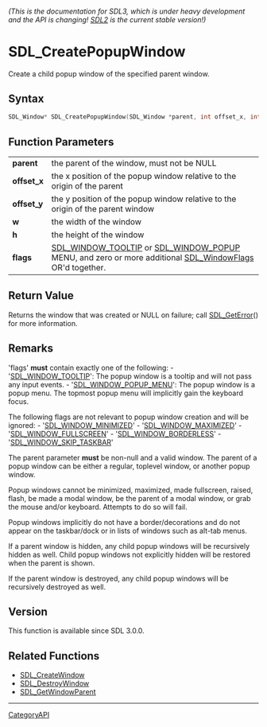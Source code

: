 ###### (This is the documentation for SDL3, which is under heavy development and the API is changing! [SDL2](https://wiki.libsdl.org/SDL2/) is the current stable version!)
# SDL_CreatePopupWindow

Create a child popup window of the specified parent window.

## Syntax

```c
SDL_Window* SDL_CreatePopupWindow(SDL_Window *parent, int offset_x, int offset_y, int w, int h, Uint32 flags);

```

## Function Parameters

|                  |                                                                                                                                                                      |
| ---------------- | -------------------------------------------------------------------------------------------------------------------------------------------------------------------- |
| **parent**       | the parent of the window, must not be NULL                                                                                                                           |
| **offset_x**     | the x position of the popup window relative to the origin of the parent                                                                                              |
| **offset_y**     | the y position of the popup window relative to the origin of the parent window                                                                                       |
| **w**            | the width of the window                                                                                                                                              |
| **h**            | the height of the window                                                                                                                                             |
| **flags**        | [SDL_WINDOW_TOOLTIP](SDL_WINDOW_TOOLTIP) or [SDL_WINDOW_POPUP](SDL_WINDOW_POPUP) MENU, and zero or more additional [SDL_WindowFlags](SDL_WindowFlags) OR'd together. |

## Return Value

Returns the window that was created or NULL on failure; call
[SDL_GetError](SDL_GetError)() for more information.

## Remarks

'flags' **must** contain exactly one of the following: -
'[SDL_WINDOW_TOOLTIP](SDL_WINDOW_TOOLTIP)': The popup window is a tooltip
and will not pass any input events. -
'[SDL_WINDOW_POPUP_MENU](SDL_WINDOW_POPUP_MENU)': The popup window is a
popup menu. The topmost popup menu will implicitly gain the keyboard focus.

The following flags are not relevant to popup window creation and will be
ignored: - '[SDL_WINDOW_MINIMIZED](SDL_WINDOW_MINIMIZED)' -
'[SDL_WINDOW_MAXIMIZED](SDL_WINDOW_MAXIMIZED)' -
'[SDL_WINDOW_FULLSCREEN](SDL_WINDOW_FULLSCREEN)' -
'[SDL_WINDOW_BORDERLESS](SDL_WINDOW_BORDERLESS)' -
'[SDL_WINDOW_SKIP_TASKBAR](SDL_WINDOW_SKIP_TASKBAR)'

The parent parameter **must** be non-null and a valid window. The parent of
a popup window can be either a regular, toplevel window, or another popup
window.

Popup windows cannot be minimized, maximized, made fullscreen, raised,
flash, be made a modal window, be the parent of a modal window, or grab the
mouse and/or keyboard. Attempts to do so will fail.

Popup windows implicitly do not have a border/decorations and do not appear
on the taskbar/dock or in lists of windows such as alt-tab menus.

If a parent window is hidden, any child popup windows will be recursively
hidden as well. Child popup windows not explicitly hidden will be restored
when the parent is shown.

If the parent window is destroyed, any child popup windows will be
recursively destroyed as well.

## Version

This function is available since SDL 3.0.0.

## Related Functions

* [SDL_CreateWindow](SDL_CreateWindow)
* [SDL_DestroyWindow](SDL_DestroyWindow)
* [SDL_GetWindowParent](SDL_GetWindowParent)

----
[CategoryAPI](CategoryAPI)

